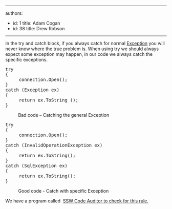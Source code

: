 

---
authors:
  - id: 1
    title: Adam Cogan
  - id: 38
    title: Drew Robson
---




<span class='intro'> <p>​In the try and catch block, if you always catch for normal 
   <a href="http&#58;//msdn.microsoft.com/en-us/library/system.exception.aspx">
      <span class="s1">Exception</span></a> you will never know where the true problem is. When using try we should always expect some exception may happen, in our code we always catch the specific exceptions.</p> </span>

<dl class="bad"><dt><pre>try 
&#123; 
     connection.Open();
&#125;
catch (Exception ex) 
&#123; 
     return ex.ToString ();
&#125;
</pre></dt><dd>Bad code – Catching the general Exception</dd></dl><dl class="good"><dt><pre>try 
&#123; 
     connection.Open(); 
&#125;
catch (InvalidOperationException ex) 
&#123; 
     return ex.ToString(); 
&#125;
catch (SqlException ex) 
&#123; 
     return ex.ToString(); 
&#125;
</pre></dt><dd>Good code - Catch with specific Exception</dd></dl><p class="ssw-rteStyle-YellowBorderBox">We have a program called&#160; <a href="http&#58;//www.ssw.com.au/ssw/CodeAuditor/Rules.aspx#Except" target="_blank"> SSW Code Auditor to check for this rule.</a></p>​


